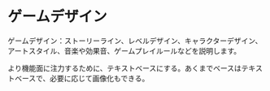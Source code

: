 # ゲームデザイン

ゲームデザイン：ストーリーライン、レベルデザイン、キャラクターデザイン、アートスタイル、音楽や効果音、ゲームプレイルールなどを説明します。

より機能面に注力するために、テキストベースにする。あくまでベースはテキストベースで、必要に応じて画像化もできる。
